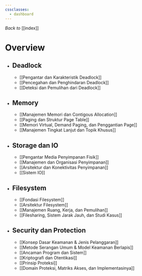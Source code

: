 ```yaml
---
cssclasses:
  - dashboard
---
```

_Back to_ [[index]]
# Overview
- ## Deadlock
	- [[Pengantar dan Karakteristik Deadlock]]
	- [[Pencegahan dan Penghindaran Deadlock]]
	- [[Deteksi dan Pemulihan dari Deadlock]]
- ## Memory
	- [[Manajemen Memori dan Contigous Allocation]]
	- [[Paging dan Struktur Page Table]]
	- [[Memori Virtual, Demand Paging, dan Penggantian Page]]
	- [[Manajemen Tingkat Lanjut dan Topik Khusus]]
- ## Storage dan IO
	- [[Pengantar Media Penyimpanan Fisik]]
	- [[Manajemen dan Organisasi Penyimpanan]]
	- [[Arsitektur dan Konektivitas Penyimpanan]]
	- [[Sistem IO]]
- ## Filesystem
	- [[Fondasi Filesystem]]
	- [[Arsitektur Filesystem]]
	- [[Manajemen Ruang, Kerja, dan Pemulihan]]
	- [[Filesharing, Sistem Jarak Jauh, dan Studi Kasus]]
- ## Security dan Protection
	- [[Konsep Dasar Keamanan & Jenis Pelanggaran]]
	- [[Metode Serangan Umum & Model Keamanan Berlapis]]
	- [[Ancaman Program dan Sistem]]
	- [[Kriptografi dan Otentikasi]]
	- [[Prinsip Proteksi]]
	- [[Domain Proteksi, Matriks Akses, dan Implementasinya]]